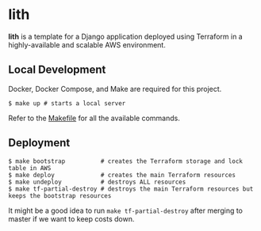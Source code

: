 # lith

**lith** is a template for a Django application deployed using Terraform in a highly-available and scalable AWS environment.

## Local Development

Docker, Docker Compose, and Make are required for this project.

```console
$ make up # starts a local server
```

Refer to the [Makefile](./Makefile) for all the available commands.

## Deployment

```console
$ make bootstrap          # creates the Terraform storage and lock table in AWS
$ make deploy             # creates the main Terraform resources
$ make undeploy           # destroys ALL resources
$ make tf-partial-destroy # destroys the main Terraform resources but keeps the bootstrap resources
```

It might be a good idea to run `make tf-partial-destroy` after merging to master if we want to keep costs down.
